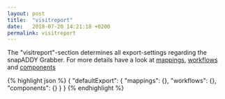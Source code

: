 ```yaml
---
layout: post
title:  "visitreport"
date:   2018-07-20 14:21:18 +0200
permalink: visitreport
---
```


The "visitreport"-section determines all export-settings regarding the snapADDY Grabber.
For more details have a look at [mappings](), [workflows]() and [components]()

{% highlight json %}
{
      "defaultExport": {
            "mappings": {},
            "workflows": {},
            "components": {}
        }
  }
{% endhighlight %}

